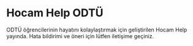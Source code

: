 # Hocam Help ODTÜ
ODTÜ öğrencilerinin hayatını kolaylaştırmak için geliştirilen Hocam Help yayında. Hata bildirimi ve öneri için lütfen iletişime geçiniz.
